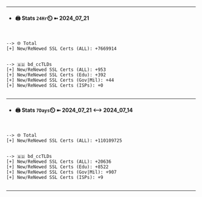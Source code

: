 

---
- #### 🖨️ **Stats** `24Hr`⏲️ ➼ 2024_07_21
```console


--> 🌐 Total
[+] New/ReNewed SSL Certs (ALL): +7669914


--> 🇧🇩 bd_ccTLDs
[+] New/ReNewed SSL Certs (ALL): +953
[+] New/ReNewed SSL Certs (Edu): +392
[+] New/ReNewed SSL Certs (Gov|Mil): +44
[+] New/ReNewed SSL Certs (ISPs): +0


```

---
- #### 🖨️ **Stats** `7Days`⏲️ ➼ 2024_07_21 <--> 2024_07_14
```console


--> 🌐 Total
[+] New/ReNewed SSL Certs (ALL): +110109725


--> 🇧🇩 bd_ccTLDs
[+] New/ReNewed SSL Certs (ALL): +20636
[+] New/ReNewed SSL Certs (Edu): +8522
[+] New/ReNewed SSL Certs (Gov|Mil): +907
[+] New/ReNewed SSL Certs (ISPs): +9


```

---


